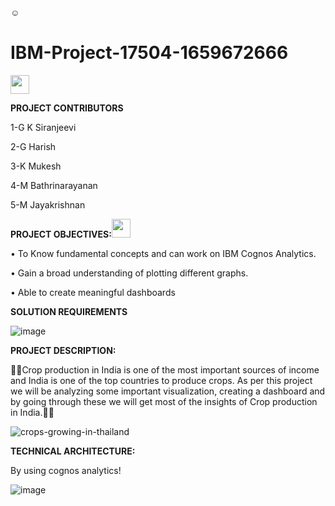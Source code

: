 ☺

# IBM-Project-17504-1659672666
 <img src="https://raw.githubusercontent.com/MartinHeinz/MartinHeinz/master/wave.gif" width="30px">


**PROJECT CONTRIBUTORS**


1-G K Siranjeevi

2-G Harish

3-K Mukesh

4-M Bathrinarayanan

5-M Jayakrishnan



**PROJECT OBJECTIVES:**<img src="https://media3.giphy.com/media/BtVpIOi3doaz3RE5w4/giphy.gif?cid=ecf05e47rkw5pzp7hc9nz6ue1646xz5f4s8ucn1gp6omn9d5&rid=giphy.gif&ct=s" width="30px">


•	To Know fundamental concepts and can work on IBM Cognos Analytics.

•	Gain a broad understanding of plotting different graphs.

•	Able to create meaningful dashboards

**SOLUTION REQUIREMENTS**

![image](https://user-images.githubusercontent.com/111339599/196188706-595bd7ae-39ac-4362-ae9e-154d62be8b74.png)




**PROJECT DESCRIPTION:**

🌱🌾Crop production in India is one of the most important sources of income and India is one of the top countries to produce crops. As per this project we will be analyzing some important visualization, creating a dashboard and by going through these we will get most of the insights of Crop production in India.🌾🌱


![crops-growing-in-thailand](https://user-images.githubusercontent.com/111339599/195016514-24efecef-255c-4aa8-b8f9-bebb000b015b.jpg)





**TECHNICAL ARCHITECTURE:**

By using cognos analytics!

![image](https://user-images.githubusercontent.com/111339599/195016970-b3192ada-18a0-491f-8296-440914ca0abf.png)
